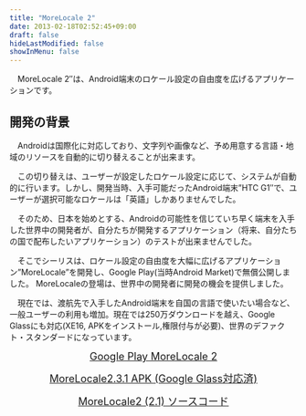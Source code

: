 ```yaml
---
title: "MoreLocale 2"
date: 2013-02-18T02:52:45+09:00
draft: false
hideLastModified: false
showInMenu: false
---
```


　MoreLocale 2&#8243;は、Android端末のロケール設定の自由度を広げるアプリケーションです。

## 開発の背景

　Androidは国際化に対応しており、文字列や画像など、予め用意する言語・地域のリソースを自動的に切り替えることが出来ます。

　この切り替えは、ユーザーが設定したロケール設定に応じて、システムが自動的に行います。しかし、開発当時、入手可能だったAndroid端末&#8221;HTC G1&#8243;で、ユーザーが選択可能なロケールは「英語」しかありませんでした。

　そのため、日本を始めとする、Androidの可能性を信じていち早く端末を入手した世界中の開発者が、自分たちが開発するアプリケーション（将来、自分たちの国で配布したいアプリケーション）のテストが出来ませんでした。

　そこでシーリスは、ロケール設定の自由度を大幅に広げるアプリケーション&#8221;MoreLocale&#8221;を開発し、Google Play(当時Android Market)で無償公開しました。 MoreLocaleの登場は、世界中の開発者に開発の機会を提供しました。

　現在では、渡航先で入手したAndroid端末を自国の言語で使いたい場合など、一般ユーザーの利用も増加。現在では250万ダウンロードを越え、Google Glassにも対応(XE16, APKをインストール,権限付与が必要)、世界のデファクト・スタンダードになっています。

<p style="text-align: center;">
  <span style="font-size: large;"><a href="https://play.google.com/store/apps/details?id=jp.co.c_lis.ccl.morelocale" target="_blank">Google Play MoreLocale 2</a></span>
</p>

<p style="text-align: center;">
  <span style="font-size: large;"><a href="archives/MoreLocale-2.3.1.apk">MoreLocale2.3.1 APK (Google Glass対応済)</a></span>
</p>

<p style="text-align: center;">
  <span style="font-size: large;"><a href="archives/MoreLocale2.1.0.zip" target="_blank">MoreLocale2 (2.1) ソースコード</a></span>
</p>
